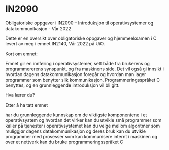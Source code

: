 # IN2090

Obligatoriske oppgaver i IN2090 – Introduksjon til operativsystemer og datakommunikasjon - Vår 2022

Dette er en oversikt over obligatoriske oppgaver og hjemmeeksamen i C levert av meg i emnet IN2140, Vår 2022 på UiO. 

Kort om emnet:

Emnet gir en innføring i operativsystemer, sett både fra brukerens og programmererens synspunkt, og fra maskinens side. Det vil også gi innsikt i hvordan dagens datakommunikasjon foregår og hvordan man lager programmer som benytter slik kommunikasjon. Programmeringsspråket C benyttes, og en grunnleggende introduksjon vil bli gitt.

Hva lærer du?

Etter å ha tatt emnet

har du grunnleggende kunnskap om de viktigste komponentene i et operativsystem og hvordan det virker
kan du utvikle små programmer som kaller på tjenester i operativsystemet
kan du velge mellom algoritmer som muliggjør dagens datakommunikasjon og deres bruk
kan du utvikle programmer med prosesser som kan kommunisere internt i maskinen og over et nettverk
kan du bruke programmeringsspråket C

